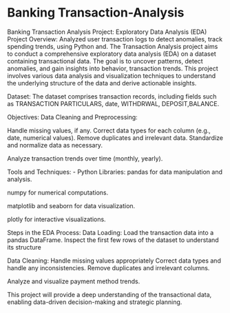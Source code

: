 # Banking Transaction-Analysis
Banking Transaction Analysis Project: Exploratory Data Analysis (EDA)
Project Overview:
Analyzed user transaction logs to detect anomalies, track spending trends, using Python and.
The Transaction Analysis project aims to conduct a comprehensive exploratory data analysis (EDA) on a dataset containing transactional data. 
The goal is to uncover patterns, detect anomalies, and gain insights into  behavior, transaction trends.
This project involves various data analysis and visualization techniques to understand the underlying structure of the data and derive actionable insights.

Dataset:
The dataset comprises transaction records, including fields such as TRANSACTION PARTICULARS, date, WITHDRWAL, DEPOSIT,BALANCE.

Objectives:
Data Cleaning and Preprocessing:

Handle missing values, if any.
Correct data types for each column (e.g., date, numerical values).
Remove duplicates and irrelevant data.
Standardize and normalize data as necessary.

Analyze transaction trends over time (monthly, yearly).

Tools and Techniques: -
  Python Libraries:
pandas for data manipulation and analysis.

numpy for numerical computations.

matplotlib and seaborn for data visualization.

plotly for interactive visualizations.


Steps in the EDA Process:
Data Loading:
Load the transaction data into a pandas DataFrame.
Inspect the first few rows of the dataset to understand its structure

Data Cleaning:
Handle missing values appropriately 
Correct data types and handle any inconsistencies.
Remove duplicates and irrelevant columns.


Analyze and visualize payment method trends.

This project will provide a deep understanding of the transactional data, enabling data-driven decision-making and strategic planning.


